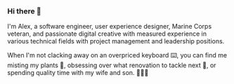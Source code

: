 ### Hi there 👋

I'm Alex, a software engineer, user experience designer, Marine Corps veteran, and passionate digital creative with measured experience in various technical fields with project management and leadership positions.

When I'm not clacking away on an overpriced keyboard ⌨️, you can find me misting my plants 🌱, obsessing over what renovation to tackle next 🏡, or spending quality time with my wife and son. 👨‍👩‍👦

<!--
**haversnail/haversnail** is a ✨ _special_ ✨ repository because its `README.md` (this file) appears on your GitHub profile.

Here are some ideas to get you started:

- 🔭 I’m currently working on ...
- 🌱 I’m currently learning ...
- 👯 I’m looking to collaborate on ...
- 🤔 I’m looking for help with ...
- 💬 Ask me about ...
- 📫 How to reach me: ...
- 😄 Pronouns: ...
- ⚡ Fun fact: ...
-->
